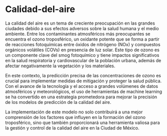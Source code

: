 # Calidad-del-aire
La calidad del aire es un tema de creciente preocupación en las grandes ciudades debido a sus efectos adversos sobre la salud humana y el medio ambiente. Entre los contaminantes atmosféricos más preocupantes se encuentra el ozono troposférico, un oxidante potente que se forma a partir de reacciones fotoquímicas entre óxidos de nitrógeno (NOx) y compuestos orgánicos volátiles (COVs) en presencia de luz solar. Este tipo de ozono es un componente clave del smog fotoquímico y tiene impactos significativos en la salud respiratoria y cardiovascular de la población urbana, además de afectar negativamente la vegetación y los materiales.

En este contexto, la predicción precisa de las concentraciones de ozono es crucial para implementar medidas de mitigación y proteger la salud pública. Con el avance de la tecnología y el acceso a grandes volúmenes de datos atmosféricos y meteorológicos, el uso de herramientas de machine learning se ha convertido en una estrategia prometedora para mejorar la precisión de los modelos de predicción de la calidad del aire.

La implementación de este modelo no solo contribuirá a una mejor comprensión de los factores que influyen en la formación del ozono troposférico, sino que también proporcionará una herramienta valiosa para la gestión y control de la calidad del aire en la Ciudad de México.
